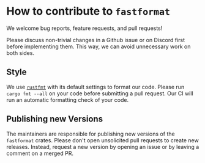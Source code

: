 # How to contribute to `fastformat`

We welcome bug reports, feature requests, and pull requests!

Please discuss non-trivial changes in a Github issue or on Discord first before implementing them.
This way, we can avoid unnecessary work on both sides.

## Style

We use [`rustfmt`](https://github.com/rust-lang/rustfmt) with its default settings to format our code.
Please run `cargo fmt --all` on your code before submitting a pull request.
Our CI will run an automatic formatting check of your code.

## Publishing new Versions

The maintainers are responsible for publishing new versions of the `fastformat` crates.
Please don't open unsolicited pull requests to create new releases.
Instead, request a new version by opening an issue or by leaving a comment on a merged PR.
